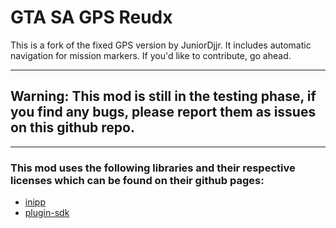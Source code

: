 # GTA SA GPS Reudx

This is a fork of the fixed GPS version by JuniorDjjr. It includes automatic navigation for mission markers.
If you'd like to contribute, go ahead.

---

## Warning: This mod is still in the testing phase, if you find any bugs, please report them as issues on this github repo.

---

### This mod uses the following libraries and their respective licenses which can be found on their github pages:
* [inipp](https://github.com/mcmtroffaes/inipp)
* [plugin-sdk](https://github.com/DK22Pac/plugin-sdk)